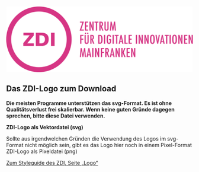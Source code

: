  ![ZDI-Logo](/images/ZDI-Logo.png)
## Das ZDI-Logo zum Download
**Die meisten Programme unterstützen das svg-Format. Es ist ohne Qualitätsverlust frei skalierbar. Wenn keine guten Gründe dagegen sprechen, bitte diese Datei verwenden.**

**ZDI-Logo als Vektordatei (svg)**

Sollte aus irgendwelchen Gründen die Verwendung des Logos im svg-Format nicht möglich sein, gibt es das Logo hier noch in einem Pixel-Format
ZDI-Logo als Pixeldatei (png)

[Zum Styleguide des ZDI, Seite „Logo“](Logo.md)
